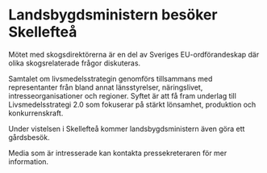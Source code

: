 # Landsbygdsministern besöker Skellefteå

Mötet med skogsdirektörerna är en del av Sveriges EU-ordförandeskap där olika skogsrelaterade frågor diskuteras.

Samtalet om livsmedelsstrategin genomförs tillsammans med representanter från bland annat länsstyrelser, näringslivet, intresseorganisationer och regioner. Syftet är att få fram underlag till Livsmedelsstrategi 2.0 som fokuserar på stärkt lönsamhet, produktion och konkurrenskraft.

Under vistelsen i Skellefteå kommer landsbygdsministern även göra ett gårdsbesök.

Media som är intresserade kan kontakta pressekreteraren för mer information.
